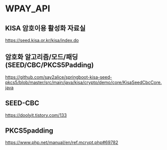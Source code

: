 # WPAY_API

## KISA 암호이용 활성화 자료실
https://seed.kisa.or.kr/kisa/index.do

## 암호화 알고리즘/모드/패딩 (SEED/CBC/PKCS5Padding)
https://github.com/say2alice/springboot-kisa-seed-pkcs5/blob/master/src/main/java/kisa/crypto/demo/core/KisaSeedCbcCore.java

## SEED-CBC
https://doolyit.tistory.com/133

## PKCS5padding
https://www.php.net/manual/en/ref.mcrypt.php#69782
